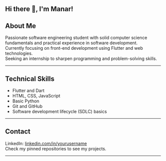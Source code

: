 ## Hi there 👋, I'm Manar!

## About Me

Passionate software engineering student with solid computer science fundamentals and practical experience in software development.  
Currently focusing on front-end development using Flutter and web technologies.  
Seeking an internship to sharpen programming and problem-solving skills.

---

## Technical Skills

- Flutter and Dart  
- HTML, CSS, JavaScript  
- Basic Python  
- Git and GitHub  
- Software development lifecycle (SDLC) basics

---

## Contact

LinkedIn: [linkedin.com/in/yourusername](www.linkedin.com/in/manar-alqurashi-26bbb3352)  
Check my pinned repositories to see my projects.

---

